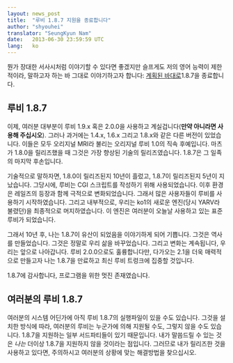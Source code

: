 ```yaml
---
layout: news_post
title:  "루비 1.8.7 지원을 종료합니다"
author: "shyouhei"
translator: "SeungKyun Nam"
date:   2013-06-30 23:59:59 UTC
lang:   ko
---
```


뭔가 장대한 서사시처럼 이야기할 수 있다면 좋겠지만 슬프게도 저의 영어 능력이 제한적이라,
말하고자 하는 바 그대로 이야기하고자 합니다: [계획된 바대로][1]1.8.7을 종료합니다.

[1]: http://www.ruby-lang.org/en/news/2011/10/06/plans-for-1-8-7/

## 루비 1.8.7

이제, 여러분 대부분이 루비 1.9.x 혹은 2.0.0을 사용하고 계실겁니다(**만약 아니라면 사용해 주십시오**).
그러나 과거에는 1.4.x, 1.6.x 그리고 1.8.x와 같은 다른 버전이 있었습니다.
이들은 모두 오리지널 MRI라 불리는 오리지널 루비 1.0의 직속 후예입니다.
마츠가 1.8.0을 릴리즈했을 때 그것은 가장 향상된 기술의 릴리즈였습니다. 1.8.7은 그 일족의 마지막 후손입니다.

기술적으로 말하자면, 1.8.0이 릴리즈된지 10년이 흘렀고, 1.8.7이 릴리즈된지 5년이 지났습니다.
그당시에, 루비는 CGI 스크립트를 작성하기 위해 사용되었습니다.
이후 환경은 레일즈의 등장과 함께 극적으로 변화되었습니다.
그래서 많은 사용자들이 루비를 사용하기 시작하였습니다.
그리고 내부적으로, 우리는 ko1의 새로운 엔진(당시 YARV라 불렸던)을 최종적으로 머지하였습니다.
이 엔진은 여러분이 오늘날 사용하고 있는 표준 루비가 되었습니다.

그래서 10년 후, 나는 1.8.7이 유산이 되었음을 이야기하게 되어 기쁩니다.
그것은 역사를 만들었습니다. 그것은 정말로 우리 삶을 바꾸었습니다. 그리고 변화는 계속됩니다, 우리는 앞으로 나아갑니다.
루비 2.0.0으로도 훌륭합니다만, 다가오는 2.1을 더욱 매력적으로 만들고자 나는 1.8.7을 만료하고 최신 루비 트렁크에 집중할 것입니다.

1.8.7에 감사합니다, 프로그램을 위한 멋진 존재였습니다.

## 여러분의 루비 1.8.7

여러분의 시스템 어딘가에 아직 루비 1.8.7의 실행파일이 있을 수도 있습니다. 
그것을 설치한 방식에 따라, 여러분의 루비는 누군가에 의해 지원될 수도, 그렇지 않을 수도 있습니다.
1.8.7을 지원하는 일부 서드파티들이 있기 때문입니다.
내가 말씀드릴 수 있는 것은 _나는_ 더이상 1.8.7을 지원하지 않을 것이라는 점입니다. 
그러므로 내가 릴리즈한 것을 사용하고 있다면, 주의하시고 여러분의 상황에 맞는 해결방법을 찾으십시오.
